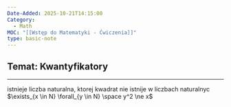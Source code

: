 ```yaml
---
Date-Added: 2025-10-21T14:15:00
Category:
  - Math
MOC: "[[Wstęp do Matematyki - Ćwiczenia]]"
type: basic-note
---
```


## Temat: Kwantyfikatory

---

istnieje liczba naturalna, ktorej kwadrat nie istnije w liczbach naturalnyc
$\exists_{x \in N} \forall_{y \in N} \space y^2 \ne x$
